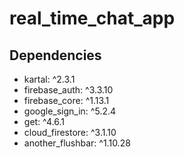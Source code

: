 # real_time_chat_app

## Dependencies

* kartal: ^2.3.1
* firebase_auth: ^3.3.10
* firebase_core: ^1.13.1
* google_sign_in: ^5.2.4
* get: ^4.6.1
* cloud_firestore: ^3.1.10
* another_flushbar: ^1.10.28